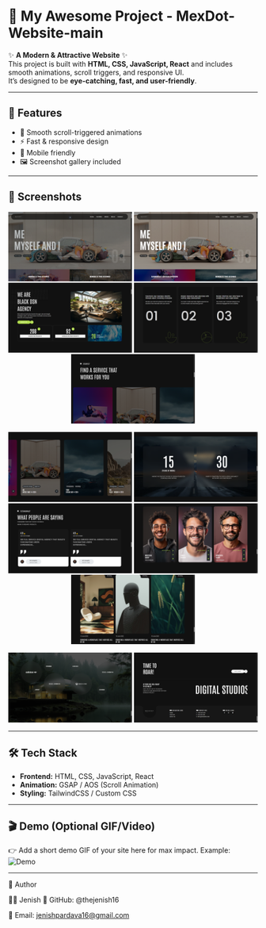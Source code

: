# 🚀 My Awesome Project - MexDot-Website-main

✨ **A Modern & Attractive Website** ✨  
This project is built with **HTML, CSS, JavaScript, React** and includes smooth animations, scroll triggers, and responsive UI.  
It’s designed to be **eye-catching, fast, and user-friendly**.  

---

## 🌟 Features
- 🎨 Smooth scroll-triggered animations  
- ⚡ Fast & responsive design  
- 📱 Mobile friendly  
- 🖼️ Screenshot gallery included  

---

## 📸 Screenshots  

<div align="center">

<p float="left">
  <img src="images/Screenshot (13).png" width="250"/>
  <img src="images/Screenshot (14).png" width="250"/>
  <img src="images/Screenshot (15).png" width="250"/>
  <img src="images/Screenshot (16).png" width="250"/>
  <img src="images/Screenshot (17).png" width="250"/>
</p>

<p float="left">
  <img src="images/Screenshot (18).png" width="250"/>
  <img src="images/Screenshot (19).png" width="250"/>
  <img src="images/Screenshot (20).png" width="250"/>
  <img src="images/Screenshot (21).png" width="250"/>
  <img src="images/Screenshot (22).png" width="250"/>
</p>

<p float="left">
  <img src="images/Screenshot (23).png" width="250"/>
  <img src="images/Screenshot (24).png" width="250"/>
</p>

</div>

---

## 🛠️ Tech Stack
- **Frontend:** HTML, CSS, JavaScript, React  
- **Animation:** GSAP / AOS (Scroll Animation)  
- **Styling:** TailwindCSS / Custom CSS  

---

## 🎬 Demo (Optional GIF/Video)
👉 Add a short demo GIF of your site here for max impact. Example:  
![Demo](https://media.giphy.com/media/26ufdipQqU2lhNA4g/giphy.gif)

---
💎 Author

👨‍💻 Jenish
📌 GitHub: @thejenish16

📧 Email: jenishpardava16@gmail.com
